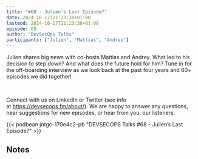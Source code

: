 ```yaml
---
title: "#68 - Julien’s Last Episode?"
date: 2024-10-17T21:23:38+01:00
lastmod: 2024-10-17T21:23:38+01:00
episode: 68
author: "DevSecOps Talks"
participants: ["Julien", "Mattias", "Andrey"]
---
```


Julien shares big news with co-hosts Mattias and Andrey. What led to his decision to step down? And what does the future hold for him? Tune in for the off-boarding interview as we look back at the past four years and 60+ episodes we did together!<p>&nbsp;</p><p>Connect with us on LinkedIn or Twitter (see info at https://devsecops.fm/about/). We are happy to answer any questions, hear suggestions for new episodes, or hear from you, our listeners.</p>

<!--more-->

<!-- Player -->

 {{<  podbean jntgc-170e4c2-pb "DEVSECOPS Talks #68 - Julien’s Last Episode?"  >}}

## Notes
